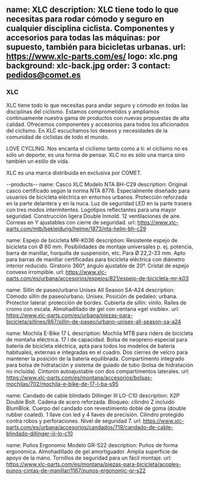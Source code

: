 name: XLC
description: XLC tiene todo lo que necesitas para rodar cómodo y seguro en cualquier disciplina ciclista. Componentes y accesorios para todas las máquinas: por supuesto, también para bicicletas urbanas.
url: https://www.xlc-parts.com/es/
logo: xlc.png
background: xlc-back.jpg
order: 3
contact: pedidos@comet.es
----
### XLC

XLC tiene todo lo que necesitas para andar seguro y cómodo en todas las disciplinas del ciclismo. Estamos comprometidos y ampliamos continuamente nuestra gama de productos con nuevas propuestas de alta calidad. Ofrecemos componentes y accesorios para todos los aficionados del ciclismo. En XLC escuchamos los deseos y necesidades de la comunidad de ciclistas de todo el mundo.

LOVE CYCLING. Nos encanta el ciclismo tanto como a ti: el ciclismo no es sólo un deporte, es una forma de pensar. XLC no es sólo una marca sino también un estilo de vida.

XLC es una marca distribuida en exclusiva por COMET.

--products--
name: Casco XLC Modelo NTA BH-C29
description: Original casco certificado según la norma NTA 8776. Especialmente diseñado para usuarios de bicicleta eléctrica en entornos urbanos. Protección reforzada en la parte delantera y en la nuca. Luz de seguridad LED en la parte trasera con tres modos intermitentes. Logotipos reflectantes para una mayor seguridad. Construcción ligera Double Inmold. 12 ventilaciones de aire. Correas en Y ajustables con cierre de seguridad.
url: https://www.xlc-parts.com/mtb/bekleidung/helme/1873/nta-helm-bh-c29

name: Espejo de bicicleta MR-K036
description: Resistente espejo de bicicleta con Ø 60 mm. Posibilidades de montaje universales p. ej. potencia, barra de manillar, horquilla de suspensión, etc. Para Ø 22,2-33 mm. Apto para barras de manillar certificadas para bicicleta eléctrica con diámetro interior reducido. Giratorio 360°, ángulo ajustable de 20°. Cristal de espejo convexo irrompible.
url: https://www.xlc-parts.com/es/urbana/accesorios/espejos/821/espejo-de-bicicleta-mr-k03

name: Sillín de paseo/urbano Unisex All Season SA-A24
description: Cómodo sillín de paseo/urbano. Unisex. Posición de pedaleo: urbana. Protector lateral: protección de bordes. Cubierta de sillín: vinilo. Raíles de cromo con escala. Almohadillado de gel con ventana «gel visible».
url: https://www.xlc-parts.com/es/urbana/piezas-para-bicicleta/sillines/867/sillin-de-paseo/urbano-unisex-all-season-sa-a24

name: Mochila E-Bike 17 L
description: Mochila MTB para riders de bicicleta de montaña eléctrica. 17 l de capacidad. Bolsa de neopreno especial para batería de bicicleta eléctrica, apta para todos los modelos de batería habituales, externas e integradas en el cuadro. Dos cierres de velcro para mantener la posición de la batería equilibrada. Compartimento integrado para bolsa de hidratación y sistema de guiado de tubo (bolsa de hidratación no incluida). Cinturón autoajustable con dos compartimentos laterales.
url: https://www.xlc-parts.com/es/montana/accesorios/bolsas-mochilas/702/mochila-e-bike-de-17-l-ba-s95

name: Candado de cable blindado Dillinger III LO-C10
description: X2P Double Bolt. Cadena de acero reforzada. Bloqueo: cilindro Z incluido BlumBlok. Cuerpo del candado con revestimiento doble de goma (double rubber coated). 1 llave con led y 4 llaves de precisión. Cilindro protegido contra robos y perforaciones. Nivel de seguridad 7.
url: https://www.xlc-parts.com/es/urbana/accesorios/candados/719/candado-de-cable-blindado-dillinger-iii-lo-c10

name: Puños Ergonomic Modelo GR-S22
description: Puños de forma ergonómica. Almohadillado de gel amortiguador. Amplia superficie de apoyo de la mano. Tornillos de seguridad para un fácil montaje.
url: https://www.xlc-parts.com/es/montana/piezas-para-bicicleta/acoples-punos-cintas-de-manillar/1167/punos-ergonomic-gr-s22

